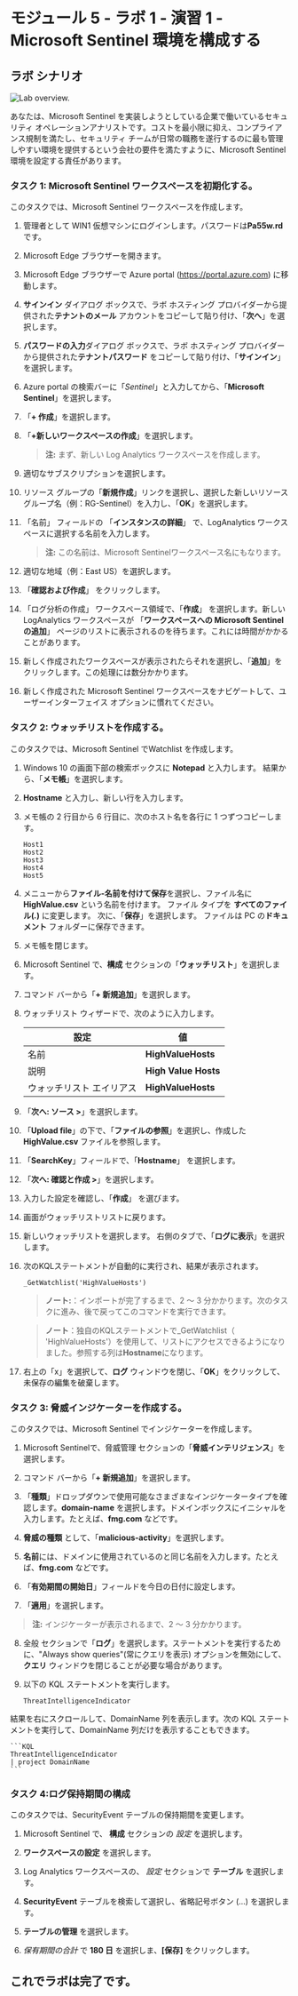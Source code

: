 # モジュール 5 - ラボ 1 - 演習 1 - Microsoft Sentinel 環境を構成する

## ラボ シナリオ

![Lab overview.](../Media/SC-200-Lab_Diagrams_Mod5_L1_Ex1.png)

あなたは、Microsoft Sentinel を実装しようとしている企業で働いているセキュリティ オペレーションアナリストです。コストを最小限に抑え、コンプライアンス規制を満たし、セキュリティ チームが日常の職務を遂行するのに最も管理しやすい環境を提供するという会社の要件を満たすように、Microsoft Sentinel 環境を設定する責任があります。

### タスク 1: Microsoft Sentinel ワークスペースを初期化する。

このタスクでは、Microsoft Sentinel ワークスペースを作成します。

1. 管理者として WIN1 仮想マシンにログインします。パスワードは**Pa55w.rd** です。  

2. Microsoft Edge ブラウザーを開きます。

3. Microsoft Edge ブラウザーで Azure portal (https://portal.azure.com) に移動します。

4. **サインイン** ダイアログ ボックスで、ラボ ホスティング プロバイダーから提供された**テナントのメール** アカウントをコピーして貼り付け、「**次へ**」を選択します。

5. **パスワードの入力**ダイアログ ボックスで、ラボ ホスティング プロバイダーから提供された**テナントパスワード** をコピーして貼り付け、「**サインイン**」を選択します。

6. Azure portal の検索バーに「*Sentinel*」と入力してから、「**Microsoft Sentinel**」を選択します。

7. 「**+ 作成**」を選択します。

8. 「**+新しいワークスペースの作成**」を選択します。

    > **注:** まず、新しい Log Analytics ワークスペースを作成します。

9. 適切なサブスクリプションを選択します。

10. リソース グループの「**新規作成**」リンクを選択し、選択した新しいリソース グループ名（例：RG-Sentinel）を入力し、「**OK**」を選択します。

11. 「名前」 フィールドの 「**インスタンスの詳細**」 で、LogAnalytics ワークスペースに選択する名前を入力します。

    > **注:** この名前は、Microsoft Sentinelワークスペース名にもなります。

12. 適切な地域（例：East US）を選択します。  

13. 「**確認および作成**」 をクリックします。

14. 「ログ分析の作成」 ワークスペース領域で、「**作成**」 を選択します。新しい LogAnalytics ワークスペースが 「**ワークスペースへの Microsoft Sentinel の追加**」 ページのリストに表示されるのを待ちます。これには時間がかかることがあります。

15. 新しく作成されたワークスペースが表示されたらそれを選択し、「**追加**」をクリックします。この処理には数分かかります。

16. 新しく作成された Microsoft Sentinel ワークスペースをナビゲートして、ユーザーインターフェイス オプションに慣れてください。

### タスク 2: ウォッチリストを作成する。

このタスクでは、Microsoft Sentinel でWatchlist を作成します。

1. Windows 10 の画面下部の検索ボックスに **Notepad** と入力します。  結果から、「**メモ帳**」を選択します。

2. **Hostname** と入力し、新しい行を入力します。

3. メモ帳の 2 行目から 6 行目に、次のホスト名を各行に 1 つずつコピーします。

    ```Notepad
    Host1
    Host2
    Host3
    Host4
    Host5
    ```

4. メニューから**ファイル-名前を付けて保存**を選択し、ファイル名に **HighValue.csv** という名前を付けます。  ファイル タイプを **すべてのファイル(*.*)** に変更します。  次に、「**保存**」を選択します。  ファイルは PC の**ドキュメント** フォルダーに保存できます。

5. メモ帳を閉じます。

6. Microsoft Sentinel で、**構成** セクションの「**ウォッチリスト**」を選択します。

7. コマンド バーから「**+ 新規追加**」を選択します。

8. ウォッチリスト ウィザードで、次のように入力します。

    |設定|値|
    |---|---|
    |名前|**HighValueHosts**|
    |説明|**High Value Hosts**|
    |ウォッチリスト エイリアス|**HighValueHosts**|

9. 「**次へ: ソース >**」を選択します。

10. 「**Upload file**」の下で、「**ファイルの参照**」を選択し、作成した **HighValue.csv** ファイルを参照します。

11. 「**SearchKey**」フィールドで、「**Hostname**」 を選択します。

12. 「**次へ: 確認と作成 >**」を選択します。

13. 入力した設定を確認し、「**作成**」 を選びます。

14. 画面がウォッチリストリストに戻ります。

15. 新しいウォッチリストを選択します。  右側のタブで、「**ログに表示**」を選択します。

16. 次のKQLステートメントが自動的に実行され、結果が表示されます。

    ```KQL
    _GetWatchlist('HighValueHosts')
    ```

    >**ノート:**：インポートが完了するまで、2 ～ 3 分かかります。次のタスクに進み、後で戻ってこのコマンドを実行できます。

    >**ノート**：独自のKQLステートメントで_GetWatchlist（ 'HighValueHosts'）を使用して、リストにアクセスできるようになりました。参照する列は**Hostname**になります。

17. 右上の「x」を選択して、**ログ** ウィンドウを閉じ、「**OK**」をクリックして、未保存の編集を破棄します。

### タスク 3: 脅威インジケーターを作成する。

このタスクでは、Microsoft Sentinel でインジケーターを作成します。

1. Microsoft Sentinelで、脅威管理 セクションの「**脅威インテリジェンス**」を選択します。

2. コマンド バーから「**+ 新規追加**」を選択します。

3. 「**種類**」ドロップダウンで使用可能なさまざまなインジケータータイプを確認します。**domain-name** を選択します。ドメインボックスにイニシャルを入力します。たとえば、**fmg.com** などです。

4. **脅威の種類** として、「**malicious-activity**」を選択します。

5. **名前**には、ドメインに使用されているのと同じ名前を入力します。たとえば、**fmg.com** などです。

6. 「**有効期間の開始日**」フィールドを今日の日付に設定します。

7. 「**適用**」を選択します。

> **注:** インジケーターが表示されるまで、2 ～ 3 分かかります。

8. 全般 セクションで「**ログ**」を選択します。ステートメントを実行するために、"Always show queries"(常にクエリを表示) オプションを無効にして、**クエリ** ウィンドウを閉じることが必要な場合があります。

9. 以下の KQL ステートメントを実行します。

    ```KQL
    ThreatIntelligenceIndicator
    ```

結果を右にスクロールして、DomainName 列を表示します。次の KQL ステートメントを実行して、DomainName 列だけを表示することもできます。  

    ```KQL
    ThreatIntelligenceIndicator
    | project DomainName
    ```
### <a name="task-4-configure-log-retention"></a>タスク 4:ログ保持期間の構成

このタスクでは、SecurityEvent テーブルの保持期間を変更します。

1. Microsoft Sentinel で、 **構成** セクションの *設定* を選択します。

1. **ワークスペースの設定** を選択します。

1. Log Analytics ワークスペースの、 *設定* セクションで **テーブル** を選択します。

1. **SecurityEvent** テーブルを検索して選択し、省略記号ボタン (...) を選択します。

1. **テーブルの管理** を選択します。

1. *保有期間の合計* で **180 日** を選択しま、**[保存]** をクリックします。

## これでラボは完了です。
